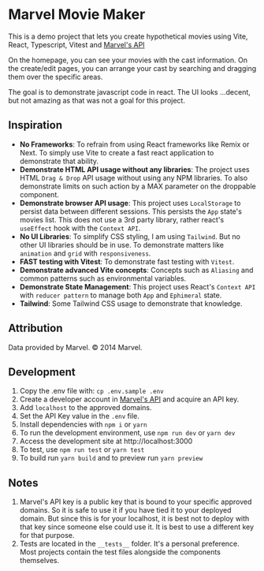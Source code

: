 
  

# Marvel Movie Maker

  

This is a demo project that lets you create hypothetical movies using Vite, React, Typescript, Vitest and [Marvel's  API](https://developer.marvel.com/)

On the homepage, you can see your movies with the cast information. On the create/edit pages, you can arrange your cast by searching and dragging them over the specific areas.

The goal is to demonstrate javascript code in react. The UI looks ...decent, but not amazing as that was not a goal for this project.

## Inspiration
- **No Frameworks**: To refrain from using React frameworks like Remix or Next. To simply use Vite to create a fast react application to demonstrate that ability.
- **Demonstrate HTML API usage without any libraries**: The project uses HTML `Drag & Drop` API usage without using any NPM libraries. To also demonstrate limits on such action by a MAX parameter on the droppable component.
- **Demonstrate browser API usage**: This project uses `LocalStorage` to persist data between different sessions. This persists the `App` state's movies list. This does not use a 3rd party library, rather react's `useEffect` hook with the `Context API`.
- **No UI Libraries**: To simplify CSS styling, I am using `Tailwind`. But no other UI libraries should be in use. To demonstrate matters like `animation` and `grid` with `responsiveness`.
- **FAST testing with Vitest**: To demonstrate fast testing with `Vitest`.
- **Demonstrate advanced Vite concepts**: Concepts such as `Aliasing` and common patterns such as environmental variables.
- **Demonstrate State Management**: This project uses React's `Context API` with `reducer pattern` to manage both `App` and `Ephimeral` state.
- **Tailwind**: Some Tailwind CSS usage to demonstrate that knowledge.

## Attribution
Data provided by Marvel. © 2014 Marvel.

## Development
1. Copy the .env file with: `cp .env.sample .env`
2. Create a developer account in [Marvel's  API](https://developer.marvel.com/) and acquire an API key.
3. Add `localhost` to the approved domains.
4. Set the API Key value in the `.env` file.
5. Install dependencies with `npm i` or `yarn`
6. To run the development environment, use `npm run dev` or `yarn dev`
7. Access the development site at http://localhost:3000
8. To test, use `npm run test` or `yarn test`
9. To build run `yarn build` and to preview run `yarn preview`

## Notes
1. Marvel's API key is a public key that is bound to your specific approved domains. So it is safe to use it if you have tied it to your deployed domain. But since this is for your localhost, it is best not to deploy with that key since someone else could use it. It is best to use a different key for that purpose.
2. Tests are located in the `__tests__` folder. It's a personal preference. Most projects contain the test files alongside the components themselves.
